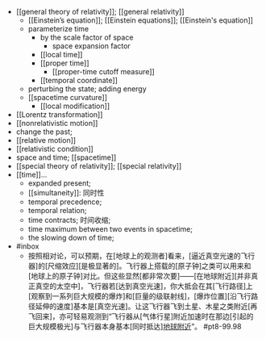 - [[general theory of relativity]]; [[general relativity]]
    - [[Einstein’s equation]]; [[Einstein equations]]; [[Einstein's equation]]
    - parameterize time
        - by the scale factor of space
            - space expansion factor
        - [[local time]]
        - [[proper time]]
            - [[proper-time cutoff measure]]
        - [[temporal coordinate]]
    - perturbing the state; adding energy
    - [[spacetime curvature]]
        - [[local modification]]
- [[Lorentz transformation]]
- [[nonrelativistic motion]]
- change the past; 
- [[relative motion]]
- [[relativistic condition]]
- space and time; [[spacetime]]
- [[special theory of relativity]]; [[special relativity]]
- [[time]]...
    - expanded present; 
    - [[simultaneity]]: 同时性
    - temporal precedence; 
    - temporal relation; 
    - time contracts; 时间收缩;
    - time maximum between two events in spacetime; 
    - the slowing down of time; 
- #inbox
    - 按照相对论，可以预期，在[地球上的观测者]看来，[逼近真空光速的飞行器]的[尺缩效应][是极显著的]。飞行器上搭载的[原子钟]之类可以用来和[地球上的原子钟]对比。但这些显然[都非常次要]——[在地球附近][并非真正真空的太空中]，飞行器若[达到真空光速]，你大抵会在其[飞行路径]上[观察到一系列巨大规模的爆炸]和[巨量的级联射线]，[爆炸位置][沿飞行路径延伸的速度]基本是[真空光速]。让这飞行器飞到土星、木星之类附近[再飞回来]，亦可轻易观测到“飞行器从[气体行星]附近加速时在那边[引起的巨大规模极光]与飞行器本身基本[同时抵达][地球附近](https://www.zhihu.com/question/495192277/answer/2198272992)”。 #pt8-99.98
